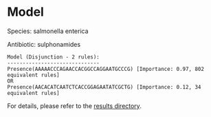 
# Model

Species: salmonella enterica

Antibiotic: sulphonamides

```
Model (Disjunction - 2 rules):
------------------------------
Presence(AAAAACCCAGAACCACGGCCAGGAATGCCCG) [Importance: 0.97, 802 equivalent rules]
OR
Presence(AACACATCAATCTCACCGGAGAATATCGCTG) [Importance: 0.12, 34 equivalent rules]

```

For details, please refer to the [results directory](../../../../../results/scm_b/salmonella%20enterica/sulphonamides/repeat_5/).

